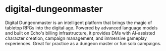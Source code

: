 # digital-dungeonmaster
Digital Dungeonmaster is an intelligent platform that brings the magic of tabletop RPGs into the digital age. Powered by advanced language models and built on Echo's billing infrastructure, it provides DMs with AI-assisted character creation, campaign management, and immersive gameplay experiences. Great for practice as a dungeon master or fun solo campaigns.
